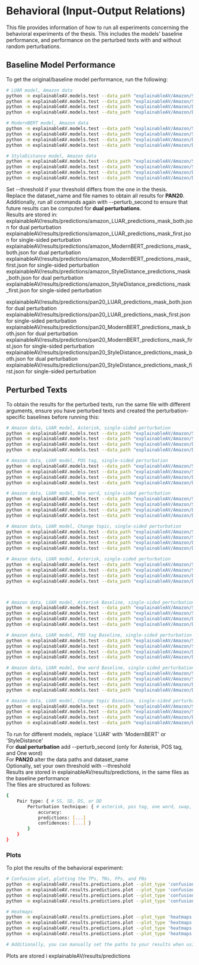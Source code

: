 # Behavioral (Input-Output Relations)
This file provides information of how to run all experiments concerning the behavioral experiments of the thesis. This includes the models' baseline performance, and performance on the perturbed texts with and without random perturbations.

## Baseline Model Performance
To get the original/baseline model performance, run the following:
```sh
# LUAR model, Amazon data
python -m explainableAV.models.test --data_path "explainableAV/Amazon/SS_test.json" --model_name "LUAR" --data_split "SS" --dataset_name "amazon"
python -m explainableAV.models.test --data_path "explainableAV/Amazon/SD_test.json" --model_name "LUAR" --data_split "SD" --dataset_name "amazon"
python -m explainableAV.models.test --data_path "explainableAV/Amazon/DS_test.json" --model_name "LUAR" --data_split "DS" --dataset_name "amazon"
python -m explainableAV.models.test --data_path "explainableAV/Amazon/DD_test.json" --model_name "LUAR" --data_split "DD" --dataset_name "amazon"

# ModernBERT model, Amazon data
python -m explainableAV.models.test --data_path "explainableAV/Amazon/SS_test.json" --model_name "ModernBERT" --data_split "SS" --dataset_name "amazon"
python -m explainableAV.models.test --data_path "explainableAV/Amazon/SD_test.json" --model_name "ModernBERT" --data_split "SD" --dataset_name "amazon"
python -m explainableAV.models.test --data_path "explainableAV/Amazon/DS_test.json" --model_name "ModernBERT" --data_split "DS" --dataset_name "amazon"
python -m explainableAV.models.test --data_path "explainableAV/Amazon/DD_test.json" --model_name "ModernBERT" --data_split "DD" --dataset_name "amazon"

# StyleDistance model, Amazon data
python -m explainableAV.models.test --data_path "explainableAV/Amazon/SS_test.json" --model_name "StyleDistance" --data_split "SS" --dataset_name "amazon"
python -m explainableAV.models.test --data_path "explainableAV/Amazon/SD_test.json" --model_name "StyleDistance" --data_split "SD" --dataset_name "amazon"
python -m explainableAV.models.test --data_path "explainableAV/Amazon/DS_test.json" --model_name "StyleDistance" --data_split "DS" --dataset_name "amazon"
python -m explainableAV.models.test --data_path "explainableAV/Amazon/DD_test.json" --model_name "StyleDistance" --data_split "DD" --dataset_name "amazon"
```
Set --threshold if your threshold differs from the one in the thesis. \
Replace the dataset_name and file names to obtain all results for **PAN20**. \
Additionally, run all commands again with --perturb_second to ensure that future results can be computed for **dual perturbations**. \
Results are stored in: \
explainableAV/results/predictions/amazon_LUAR_predictions_mask_both.json for dual perturbation \
explainableAV/results/predictions/amazon_LUAR_predictions_mask_first.json for single-sided perturbation \
explainableAV/results/predictions/amazon_ModernBERT_predictions_mask_both.json for dual perturbation \
explainableAV/results/predictions/amazon_ModernBERT_predictions_mask_first.json for single-sided perturbation \
explainableAV/results/predictions/amazon_StyleDistance_predictions_mask_both.json for dual perturbation \
explainableAV/results/predictions/amazon_StyleDistance_predictions_mask_first.json for single-sided perturbation

explainableAV/results/predictions/pan20_LUAR_predictions_mask_both.json for dual perturbation \
explainableAV/results/predictions/pan20_LUAR_predictions_mask_first.json for single-sided perturbation \
explainableAV/results/predictions/pan20_ModernBERT_predictions_mask_both.json for dual perturbation \
explainableAV/results/predictions/pan20_ModernBERT_predictions_mask_first.json for single-sided perturbation \
explainableAV/results/predictions/pan20_StyleDistance_predictions_mask_both.json for dual perturbation \
explainableAV/results/predictions/pan20_StyleDistance_predictions_mask_first.json for single-sided perturbation

## Perturbed Texts
To obtain the results for the perturbed texts, run the same file with different arguments, ensure you have perturbed texts and created the perturbation-specific baselines before running this:
```sh
# Amazon data, LUAR model, Asterisk, single-sided perturbation
python -m explainableAV.models.test --data_path "explainableAV/Amazon/SS_test.json" --extra_data_path "explainableAV/change_topic/Amazon/amazon_lda_SS_asterisk_True_False.json" --model_name "LUAR" --mask_type 'asterisk' --data_split "SS" --dataset_name "amazon" 
python -m explainableAV.models.test --data_path "explainableAV/Amazon/SD_test.json" --extra_data_path "explainableAV/change_topic/Amazon/amazon_lda_SD_asterisk_True_False.json" --model_name "LUAR" --mask_type 'asterisk' --data_split "SD" --dataset_name "amazon" 
python -m explainableAV.models.test --data_path "explainableAV/Amazon/DS_test.json" --extra_data_path "explainableAV/change_topic/Amazon/amazon_lda_DS_asterisk_True_False.json" --model_name "LUAR" --mask_type 'asterisk' --data_split "DS" --dataset_name "amazon" 
python -m explainableAV.models.test --data_path "explainableAV/Amazon/DD_test.json" --extra_data_path "explainableAV/change_topic/Amazon/amazon_lda_DD_asterisk_True_False.json" --model_name "LUAR" --mask_type 'asterisk' --data_split "DD" --dataset_name "amazon" 

# Amazon data, LUAR model, POS tag, single-sided perturbation
python -m explainableAV.models.test --data_path "explainableAV/Amazon/SS_test.json" --extra_data_path "explainableAV/change_topic/Amazon/amazon_lda_SS_pos tag_True_False.json" --model_name "LUAR" --mask_type 'pos tag' --data_split "SS" --dataset_name "amazon" 
python -m explainableAV.models.test --data_path "explainableAV/Amazon/SD_test.json" --extra_data_path "explainableAV/change_topic/Amazon/amazon_lda_SD_pos tag_True_False.json" --model_name "LUAR" --mask_type 'pos tag' --data_split "SD" --dataset_name "amazon" 
python -m explainableAV.models.test --data_path "explainableAV/Amazon/DS_test.json" --extra_data_path "explainableAV/change_topic/Amazon/amazon_lda_DS_pos tag_True_False.json" --model_name "LUAR" --mask_type 'pos tag' --data_split "DS" --dataset_name "amazon" 
python -m explainableAV.models.test --data_path "explainableAV/Amazon/DD_test.json" --extra_data_path "explainableAV/change_topic/Amazon/amazon_lda_DD_pos tag_True_False.json" --model_name "LUAR" --mask_type 'pos tag' --data_split "DD" --dataset_name "amazon" 

# Amazon data, LUAR model, One word, single-sided perturbation
python -m explainableAV.models.test --data_path "explainableAV/Amazon/SS_test.json" --extra_data_path "explainableAV/change_topic/Amazon/amazon_lda_SS_one word_True_False.json" --model_name "LUAR" --mask_type 'one word' --data_split "SS" --dataset_name "amazon" 
python -m explainableAV.models.test --data_path "explainableAV/Amazon/SD_test.json" --extra_data_path "explainableAV/change_topic/Amazon/amazon_lda_SD_one word_True_False.json" --model_name "LUAR" --mask_type 'one word' --data_split "SD" --dataset_name "amazon" 
python -m explainableAV.models.test --data_path "explainableAV/Amazon/DS_test.json" --extra_data_path "explainableAV/change_topic/Amazon/amazon_lda_DS_one word_True_False.json" --model_name "LUAR" --mask_type 'one word' --data_split "DS" --dataset_name "amazon" 
python -m explainableAV.models.test --data_path "explainableAV/Amazon/DD_test.json" --extra_data_path "explainableAV/change_topic/Amazon/amazon_lda_DD_one word_True_False.json" --model_name "LUAR" --mask_type 'one word' --data_split "DD" --dataset_name "amazon" 

# Amazon data, LUAR model, Change topic, single-sided perturbation
python -m explainableAV.models.test --data_path "explainableAV/Amazon/SS_test.json" --extra_data_path "explainableAV/change_topic/Amazon/amazon_lda_SS_change topic_True_True.json" --model_name "LUAR" --mask_type 'change topic' --data_split "SS" --dataset_name "amazon" 
python -m explainableAV.models.test --data_path "explainableAV/Amazon/SD_test.json" --extra_data_path "explainableAV/change_topic/Amazon/amazon_lda_SD_change topic_True_False.json" --model_name "LUAR" --mask_type 'change topic' --data_split "SD" --dataset_name "amazon" 
python -m explainableAV.models.test --data_path "explainableAV/Amazon/DS_test.json" --extra_data_path "explainableAV/change_topic/Amazon/amazon_lda_DS_change topic_True_True.json" --model_name "LUAR" --mask_type 'change topic' --data_split "DS" --dataset_name "amazon" 
python -m explainableAV.models.test --data_path "explainableAV/Amazon/DD_test.json" --extra_data_path "explainableAV/change_topic/Amazon/amazon_lda_DD_change topic_True_False.json" --model_name "LUAR" --mask_type 'change topic' --data_split "DD" --dataset_name "amazon" 

# Amazon data, LUAR model, Asterisk, single-sided perturbation
python -m explainableAV.models.test --data_path "explainableAV/Amazon/SS_test.json" --extra_data_path "explainableAV/change_topic/Amazon/amazon_llama_SS_cleaned.json" --model_name "LUAR" --mask_type 'llm' --data_split "SS" --dataset_name "amazon" 
python -m explainableAV.models.test --data_path "explainableAV/Amazon/SD_test.json" --extra_data_path "explainableAV/change_topic/Amazon/amazon_llama_SD_cleaned.json" --model_name "LUAR" --mask_type 'llm' --data_split "SD" --dataset_name "amazon" 
python -m explainableAV.models.test --data_path "explainableAV/Amazon/DS_test.json" --extra_data_path "explainableAV/change_topic/Amazon/amazon_llama_DS_cleaned.json" --model_name "LUAR" --mask_type 'llm' --data_split "DS" --dataset_name "amazon" 
python -m explainableAV.models.test --data_path "explainableAV/Amazon/DD_test.json" --extra_data_path "explainableAV/change_topic/Amazon/amazon_llama_DD_cleaned.json" --model_name "LUAR" --mask_type 'llm' --data_split "DD" --dataset_name "amazon" 



# Amazon data, LUAR model, Asterisk Baseline, single-sided perturbation
python -m explainableAV.models.test --data_path "explainableAV/Amazon/SS_test.json" --extra_data_path "explainableAV/change_topic/Amazon_baseline/amazon_new_baseline_lda_SS_asterisk_True_False.json" --model_name "LUAR" --mask_type 'asterisk_baseline' --data_split "SS" --dataset_name "amazon" 
python -m explainableAV.models.test --data_path "explainableAV/Amazon/SD_test.json" --extra_data_path "explainableAV/change_topic/Amazon_baseline/amazon_new_baseline_lda_SD_asterisk_True_False.json" --model_name "LUAR" --mask_type 'asterisk_baseline' --data_split "SD" --dataset_name "amazon" 
python -m explainableAV.models.test --data_path "explainableAV/Amazon/DS_test.json" --extra_data_path "explainableAV/change_topic/Amazon_baseline/amazon_new_baseline_lda_DS_asterisk_True_False.json" --model_name "LUAR" --mask_type 'asterisk_baseline' --data_split "DS" --dataset_name "amazon" 
python -m explainableAV.models.test --data_path "explainableAV/Amazon/DD_test.json" --extra_data_path "explainableAV/change_topic/Amazon_baseline/amazon_new_baseline_lda_DD_asterisk_True_False.json" --model_name "LUAR" --mask_type 'asterisk_baseline' --data_split "DD" --dataset_name "amazon" 

# Amazon data, LUAR model, POS tag Baseline, single-sided perturbation
python -m explainableAV.models.test --data_path "explainableAV/Amazon/SS_test.json" --extra_data_path "explainableAV/change_topic/Amazon_baseline/amazon_new_baseline_lda_SS_pos tag_True_False.json" --model_name "LUAR" --mask_type 'pos tag_baseline' --data_split "SS" --dataset_name "amazon" 
python -m explainableAV.models.test --data_path "explainableAV/Amazon/SD_test.json" --extra_data_path "explainableAV/change_topic/Amazon_baseline/amazon_new_baseline_lda_SD_pos tag_True_False.json" --model_name "LUAR" --mask_type 'pos tag_baseline' --data_split "SD" --dataset_name "amazon" 
python -m explainableAV.models.test --data_path "explainableAV/Amazon/DS_test.json" --extra_data_path "explainableAV/change_topic/Amazon_baseline/amazon_new_baseline_lda_DS_pos tag_True_False.json" --model_name "LUAR" --mask_type 'pos tag_baseline' --data_split "DS" --dataset_name "amazon" 
python -m explainableAV.models.test --data_path "explainableAV/Amazon/DD_test.json" --extra_data_path "explainableAV/change_topic/Amazon_baseline/amazon_new_baseline_lda_DD_pos tag_True_False.json" --model_name "LUAR" --mask_type 'pos tag_baseline' --data_split "DD" --dataset_name "amazon" 

# Amazon data, LUAR model, One word Baseline, single-sided perturbation
python -m explainableAV.models.test --data_path "explainableAV/Amazon/SS_test.json" --extra_data_path "explainableAV/change_topic/Amazon_baseline/amazon_new_baseline_lda_SS_one word_True_False.json" --model_name "LUAR" --mask_type 'one word_baseline' --data_split "SS" --dataset_name "amazon" 
python -m explainableAV.models.test --data_path "explainableAV/Amazon/SD_test.json" --extra_data_path "explainableAV/change_topic/Amazon_baseline/amazon_new_baseline_lda_SD_one word_True_False.json" --model_name "LUAR" --mask_type 'one word_baseline' --data_split "SD" --dataset_name "amazon" 
python -m explainableAV.models.test --data_path "explainableAV/Amazon/DS_test.json" --extra_data_path "explainableAV/change_topic/Amazon_baseline/amazon_new_baseline_lda_DS_one word_True_False.json" --model_name "LUAR" --mask_type 'one word_baseline' --data_split "DS" --dataset_name "amazon" 
python -m explainableAV.models.test --data_path "explainableAV/Amazon/DD_test.json" --extra_data_path "explainableAV/change_topic/Amazon_baseline/amazon_new_baseline_lda_DD_one word_True_False.json" --model_name "LUAR" --mask_type 'one word_baseline' --data_split "DD" --dataset_name "amazon" 

# Amazon data, LUAR model, Change topic Baseline, single-sided perturbation
python -m explainableAV.models.test --data_path "explainableAV/Amazon/SS_test.json" --extra_data_path "explainableAV/change_topic/Amazon_baseline/amazon_new_baseline_lda_SS_change topic_True_True.json" --model_name "LUAR" --mask_type 'change topic_baseline' --data_split "SS" --dataset_name "amazon" 
python -m explainableAV.models.test --data_path "explainableAV/Amazon/SD_test.json" --extra_data_path "explainableAV/change_topic/Amazon_baseline/amazon_new_baseline_lda_SD_change topic_True_False.json" --model_name "LUAR" --mask_type 'change topic_baseline' --data_split "SD" --dataset_name "amazon" 
python -m explainableAV.models.test --data_path "explainableAV/Amazon/DS_test.json" --extra_data_path "explainableAV/change_topic/Amazon_baseline/amazon_new_baseline_lda_DS_change topic_True_True.json" --model_name "LUAR" --mask_type 'change topic_baseline' --data_split "DS" --dataset_name "amazon" 
python -m explainableAV.models.test --data_path "explainableAV/Amazon/DD_test.json" --extra_data_path "explainableAV/change_topic/Amazon_baseline/amazon_new_baseline_lda_DD_change topic_True_False.json" --model_name "LUAR" --mask_type 'change topic_baseline' --data_split "DD" --dataset_name "amazon" 
```
To run for different models, replace 'LUAR' with 'ModernBERT' or 'StyleDistance' \
For **dual perturbation** add --perturb_second (only for Asterisk, POS tag, and One word) \
For **PAN20** alter the data paths and dataset_name \
Optionally, set your own threshold with --threshold \
Results are stored in explainableAV/results/predictions, in the same files as the baseline performance \
The files are structured as follows:
```sh
{
    Pair type: { # SS, SD, DS, or DD
        Perturbation technique: { # asterisk, pos tag, one word, swap, llm, original, asterisk_baseline, pos tag_baseline, one word_baseline, swap_baseline
            accuracy:
            predictions: [...]
            confidences: [...] }
        }
    }
}
```

### Plots
To plot the results of the behavioral experiment:
```sh
# Confusion plot, plotting the TPs, TNs, FPs, and FNs
python -m explainableAV.results.predictions.plot --plot_type 'confusion' --experiment 'first' --dataset_name 'amazon' --baseline # Confusion plot, single-sided perturbation, Amazon data
python -m explainableAV.results.predictions.plot --plot_type 'confusion' --experiment 'both' --dataset_name 'amazon' --baseline # Confusion plot, dual perturbation, Amazon data
python -m explainableAV.results.predictions.plot --plot_type 'confusion' --experiment 'first' --dataset_name 'pan20' --baseline # Confusion plot, single-sided perturbation, PAN20 data
python -m explainableAV.results.predictions.plot --plot_type 'confusion' --experiment 'both' --dataset_name 'pan20' --baseline # Confusion plot, dual perturbation, PAN20 data

# Heatmaps 
python -m explainableAV.results.predictions.plot --plot_type 'heatmaps' --experiment 'first' --dataset_name 'amazon' --baseline # Heatmap plot, single-sided perturbation, Amazon data
python -m explainableAV.results.predictions.plot --plot_type 'heatmaps' --experiment 'both' --dataset_name 'amazon' --baseline # Heatmap plot, dual perturbation, Amazon data
python -m explainableAV.results.predictions.plot --plot_type 'heatmaps' --experiment 'first' --dataset_name 'pan20' --baseline # Heatmap plot, single-sided perturbation, PAN20 data
python -m explainableAV.results.predictions.plot --plot_type 'heatmaps' --experiment 'both' --dataset_name 'pan20' --baseline # Heatmap plot, dual perturbation, PAN20 data

# Additionally, you can manually set the paths to your results when using different names through: --luar_results_path, --modernbert_results_path, --styledistance_results_path
```
Plots are stored i explainableAV/results/predictions
